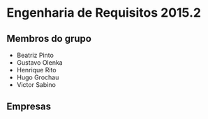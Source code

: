# Engenharia de Requisitos 2015.2

## Membros do grupo
* Beatriz Pinto
* Gustavo Olenka
* Henrique Rito
* Hugo Grochau
* Victor Sabino

## Empresas
